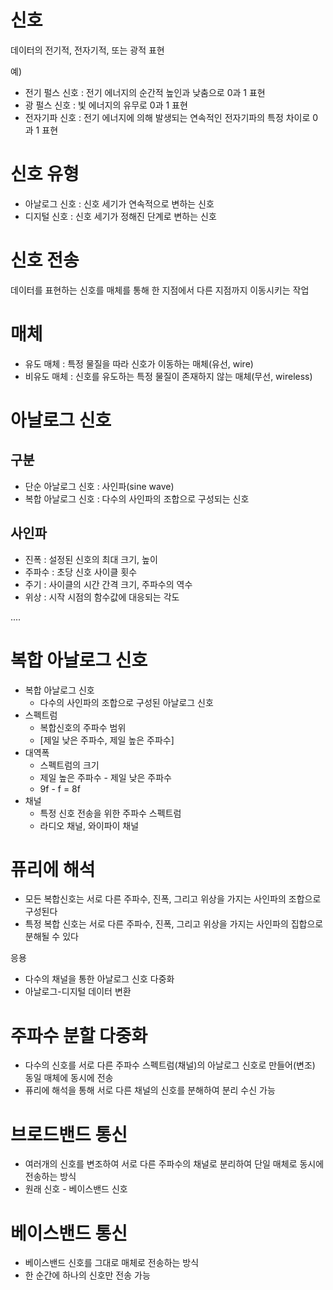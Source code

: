 # 신호
데이터의 전기적, 전자기적, 또는 광적 표현

예)
* 전기 펄스 신호 : 전기 에너지의 순간적 높인과 낮춤으로 0과 1 표현
* 광 펄스 신호 : 빛 에너지의 유무로 0과 1 표현
* 전자기파 신호 : 전기 에너지에 의해 발생되는 연속적인 전자기파의 특정 차이로 0과 1 표현


# 신호 유형
* 아날로그 신호 : 신호 세기가 연속적으로 변하는 신호
* 디지털 신호 : 신호 세기가 정해진 단계로 변하는 신호

# 신호 전송
데이터를 표현하는 신호를 매체를 통해 한 지점에서 다른 지점까지 이동시키는 작업

# 매체
* 유도 매체 : 특정 물질을 따라 신호가 이동하는 매체(유선, wire)
* 비유도 매체 : 신호를 유도하는 특정 물질이 존재하지 않는 매체(무선, wireless)


# 아날로그 신호
## 구분
* 단순 아날로그 신호 : 사인파(sine wave)
* 복합 아날로그 신호 : 다수의 사인파의 조합으로 구성되는 신호

## 사인파
* 진폭 : 설정된 신호의 최대 크기, 높이
* 주파수 : 초당 신호 사이클 횟수 
* 주기 : 사이클의 시간 간격 크기, 주파수의 역수 
* 위상 : 시작 시점의 함수값에 대응되는 각도

....


# 복합 아날로그 신호
* 복합 아날로그 신호
    * 다수의 사인파의 조합으로 구성된 아날로그 신호
* 스펙트럼
    * 복합신호의 주파수 범위
    * [제일 낮은 주파수, 제일 높은 주파수]
* 대역폭 
    * 스펙트럼의 크기
    * 제일 높은 주파수 - 제일 낮은 주파수
    * 9f - f = 8f
* 채널
    * 특정 신호 전송을 위한 주파수 스펙트럼
    * 라디오 채널, 와이파이 채널


# 퓨리에 해석
* 모든 복합신호는 서로 다른 주파수, 진폭, 그리고 위상을 가지는 사인파의 조합으로 구성된다
* 특정 복합 신호는 서로 다른 주파수, 진폭, 그리고 위상을 가지는 사인파의 집합으로 분해될 수 있다

응용
* 다수의 채널을 통한 아날로그 신호 다중화
* 아날로그-디지털 데이터 변환

# 주파수 분할 다중화
* 다수의 신호를 서로 다른 주파수 스펙트럼(채널)의 아날로그 신호로 만들어(변조) 동일 매체에 동시에 전송
* 퓨리에 해석을 통해 서로 다른 채널의 신호를 분해하여 분리 수신 가능


# 브로드밴드 통신
* 여러개의 신호를 변조하여 서로 다른 주파수의 채널로 분리하여 단일 매체로 동시에 전송하는 방식
* 원래 신호 - 베이스밴드 신호

# 베이스밴드 통신
* 베이스밴드 신호를 그대로 매체로 전송하는 방식
* 한 순간에 하나의 신호만 전송 가능
